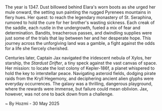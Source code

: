 
The year is 1347.  Dust billowed behind Elara's worn boots as she urged her mule onward, the setting sun painting the rugged Pyrenees mountains in fiery hues.  Her quest: to reach the legendary monastery of St. Seraphina, rumored to hold the cure for her brother's wasting sickness.  Each creak of the saddle, each rustle in the undergrowth, fueled a mix of fear and determination.  Bandits, treacherous passes, and dwindling supplies were just some of the trials that lay between her and her desperate hope.  This journey across the unforgiving land was a gamble, a fight against the odds for a life she fiercely cherished.

Centuries later, Captain Jax navigated the iridescent nebula of Xylos, her starship, the *Stardust Drifter*, a tiny speck against the vast canvas of space.  Her mission: to locate the lost colony of Kepler-186f, a planet whispered to hold the key to interstellar peace.  Navigating asteroid fields, dodging pirate raids from the Kryll Hegemony, and deciphering ancient alien glyphs were everyday occurrences. The galaxy was a thrilling, dangerous playground, where the rewards were immense, but failure could mean oblivion.  Jax, however, was not one to back down from a challenge.

~ By Hozmi - 30 May 2025
